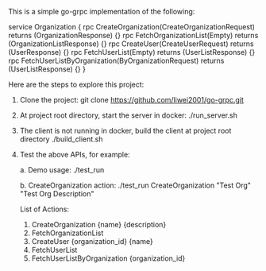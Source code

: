 This is a simple go-grpc implementation of the following:

service Organization {
	rpc CreateOrganization(CreateOrganizationRequest) returns (OrganizationResponse) {}
	rpc FetchOrganizationList(Empty) returns (OrganizationListResponse) {}
	rpc CreateUser(CreateUserRequest) returns (UserResponse) {}
	rpc FetchUserList(Empty) returns (UserListResponse) {}
	rpc FetchUserListByOrganization(ByOrganizationRequest) returns (UserListResponse) {}
}

Here are the steps to explore this project:

1. Clone the project:
    git clone https://github.com/liwei2001/go-grpc.git

2. At project root directory, start the server in docker:
    ./run_server.sh

3. The client is not running in docker, build the client at project root directory
    ./build_client.sh

4. Test the above APIs, for example:

    a. Demo usage:
    ./test_run

    b. CreateOrganization action:
    ./test_run CreateOrganization "Test Org" "Test Org Description"

    List of Actions:
    1. CreateOrganization {name} {description}
    2. FetchOrganizationList
    3. CreateUser {organization_id} {name}
    4. FetchUserList
    5. FetchUserListByOrganization {organization_id}
